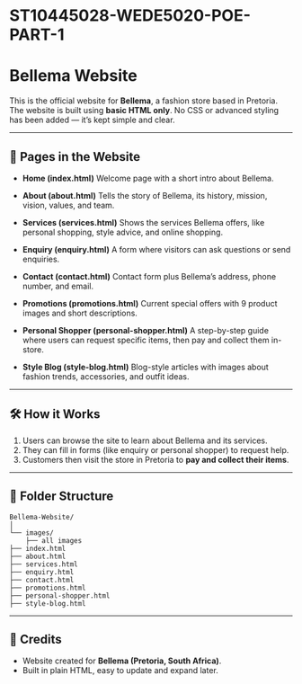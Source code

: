 # ST10445028-WEDE5020-POE-PART-1

# Bellema Website

This is the official website for **Bellema**, a fashion store based in Pretoria.
The website is built using **basic HTML only**. No CSS or advanced styling has been added — it’s kept simple and clear.

---

## 📌 Pages in the Website

* **Home (index.html)**
  Welcome page with a short intro about Bellema.

* **About (about.html)**
  Tells the story of Bellema, its history, mission, vision, values, and team.

* **Services (services.html)**
  Shows the services Bellema offers, like personal shopping, style advice, and online shopping.

* **Enquiry (enquiry.html)**
  A form where visitors can ask questions or send enquiries.

* **Contact (contact.html)**
  Contact form plus Bellema’s address, phone number, and email.

* **Promotions (promotions.html)**
  Current special offers with 9 product images and short descriptions.

* **Personal Shopper (personal-shopper.html)**
  A step-by-step guide where users can request specific items, then pay and collect them in-store.

* **Style Blog (style-blog.html)**
  Blog-style articles with images about fashion trends, accessories, and outfit ideas.

---

## 🛠️ How it Works

1. Users can browse the site to learn about Bellema and its services.
2. They can fill in forms (like enquiry or personal shopper) to request help.
3. Customers then visit the store in Pretoria to **pay and collect their items**.

---

## 📂 Folder Structure

```
Bellema-Website/
│
└── images/
    ├── all images   
├── index.html
├── about.html
├── services.html
├── enquiry.html
├── contact.html
├── promotions.html
├── personal-shopper.html
├── style-blog.html

```

---

## 👤 Credits

* Website created for **Bellema (Pretoria, South Africa)**.
* Built in plain HTML, easy to update and expand later.

